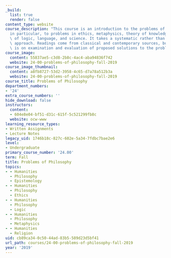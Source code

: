 ```yaml
---
_build:
  list: true
  render: false
content_type: website
course_description: "This course is an introduction to the problems of philosophy\u2014\
  in particular, to problems in ethics, metaphysics, theory of knowledge, and philosophy\
  \ of logic, language, and science. It takes a systematic rather than historical\
  \ approach. Readings come from classical and contemporary sources, but emphasis\
  \ is on examination and evaluation of proposed solutions to the problems.\n"
course_image:
  content: 55837ae5-c3d8-2b8c-4ac4-aba94836f742
  website: 24-00-problems-of-philosophy-fall-2019
course_image_thumbnail:
  content: a8fb8727-53d2-3958-4c65-d7a78a512b3a
  website: 24-00-problems-of-philosophy-fall-2019
course_title: Problems of Philosophy
department_numbers:
- '24'
extra_course_numbers: ''
hide_download: false
instructors:
  content:
  - 604e8e04-bf51-d31c-615f-5c521299fb8c
  website: ocw-www
learning_resource_types:
- Written Assignments
- Lecture Notes
legacy_uid: 1746b18c-827c-602e-5a34-7fdbc7bae2e6
level:
- Undergraduate
primary_course_number: '24.00'
term: Fall
title: Problems of Philosophy
topics:
- - Humanities
  - Philosophy
  - Epistemology
- - Humanities
  - Philosophy
  - Ethics
- - Humanities
  - Philosophy
  - Logic
- - Humanities
  - Philosophy
  - Metaphysics
- - Humanities
  - Religion
uid: cb89ca34-0c50-44ad-83b5-589d23d5bf41
url_path: courses/24-00-problems-of-philosophy-fall-2019
year: '2019'
---
```

